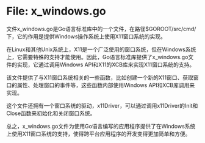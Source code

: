 # File: x_windows.go

文件x_windows.go是Go语言标准库中的一个文件，在路径$GOROOT/src/cmd/下，它的作用是提供Windows操作系统上使用X11窗口系统的实现。

在Linux和其他Unix系统上，X11是一个广泛使用的窗口系统，但在Windows系统上，它需要特殊的支持才能使用。因此，Go语言标准库提供了x_windows.go文件的实现，它通过调用Windows API和X11的XCB库来实现X11窗口系统的支持。

该文件提供了与X11窗口系统相关的一些函数，比如创建一个新的X11窗口、获取窗口的属性、处理窗口的事件等，这些函数内部使用Windows API和XCB库调用来实现。

这个文件还拥有一个窗口系统的驱动，x11Driver，可以通过调用x11Driver的Init和Close函数来初始化和关闭窗口系统。

总之，x_windows.go文件为使用Go语言编写的应用程序提供了在Windows系统上使用X11窗口系统的支持，使得跨平台应用程序的开发变得更加简单和方便。

